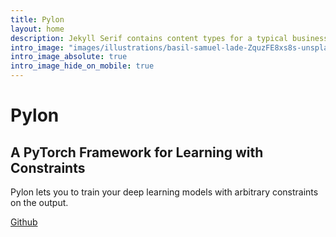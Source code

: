 ```yaml
---
title: Pylon
layout: home
description: Jekyll Serif contains content types for a typical business website. The theme is fully responsive, blazing fast and artfully illustrated.
intro_image: "images/illustrations/basil-samuel-lade-ZquzFE8xs8s-unsplash.jpg"
intro_image_absolute: true
intro_image_hide_on_mobile: true
---
```


# Py<span class="text-primary">lon</span>

## A PyTorch Framework for Learning with Constraints

Pylon lets you to train your deep learning models with arbitrary constraints on the output.

<a href="https://github.com/pylon-lib/pylon" class="button">Github</a>
